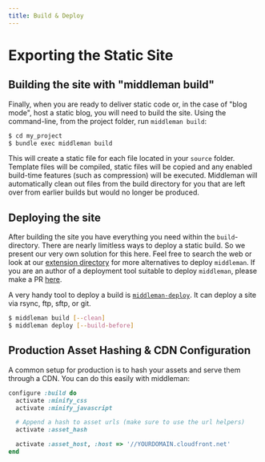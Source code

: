 ```yaml
---
title: Build & Deploy
---
```


# Exporting the Static Site

## Building the site with "middleman build"

Finally, when you are ready to deliver static code or, in the case of "blog
mode", host a static blog, you will need to build the site. Using the
command-line, from the project folder, run `middleman build`:

```bash
$ cd my_project
$ bundle exec middleman build
```

This will create a static file for each file located in your `source` folder.
Template files will be compiled, static files will be copied and any enabled
build-time features (such as compression) will be executed. Middleman will
automatically clean out files from the build directory for you that are left
over from earlier builds but would no longer be produced.

## Deploying the site

After building the site you have everything you need within the
`build`-directory. There are nearly limitless ways to deploy a static build. So
we present our very own solution for this here. Feel free to search the web or
look at our [extension
directory](https://directory.middlemanapp.com/#/extensions/deployment) for more
alternatives to deploy `middleman`. If you are an author of a deployment tool
suitable to deploy `middleman`, please make a PR
[here](https://directory.middlemanapp.com/#/extensions/deployment).

A very handy tool to deploy a build is
[`middleman-deploy`](https://github.com/middleman-contrib/middleman-deploy). It
can deploy a site via rsync, ftp, sftp, or git.

```bash
$ middleman build [--clean]
$ middleman deploy [--build-before]
```

## Production Asset Hashing & CDN Configuration

A common setup for production is to hash your assets and serve them through a CDN. You can do this easily with middleman:

```ruby
configure :build do
  activate :minify_css
  activate :minify_javascript

  # Append a hash to asset urls (make sure to use the url helpers)
  activate :asset_hash

  activate :asset_host, :host => '//YOURDOMAIN.cloudfront.net'
end
```
